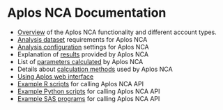 # Aplos NCA Documentation

 -  [Overview](./overview) of the Aplos NCA functionality and different account types.
 -  [Analysis dataset](./data-format) requirements for Aplos NCA
 -  [Analysis configuration](./config-dosing) settings for Aplos NCA
 -  Explanation of [results](./results-download) provided by Aplos NCA
 -  List of [parameters calculated](./ev-single) by Aplos NCA
 -  Details about [calculation methods](./aucmethods) used by Aplos NCA
 -  [Using Aplos web interface](./web-dashboard)
 -  [Example R scripts](/docs/samples/r-overview.md) for calling Aplos NCA API
 -  [Example Python scripts](/docs/samples/python-overview.md) for calling Aplos NCA API
 -  [Example SAS programs](/docs/samples/sas-overview.md) for calling Aplos NCA API
